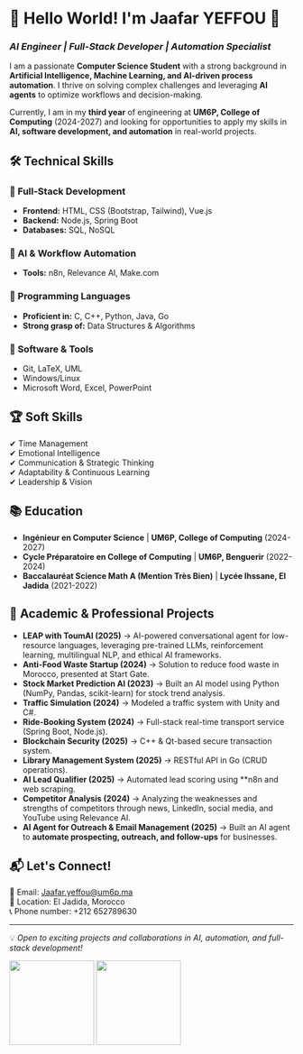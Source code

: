 # 🌟 Hello World! I'm **Jaafar YEFFOU** 🚀  

### *AI Engineer | Full-Stack Developer | Automation Specialist* 
I am a passionate **Computer Science Student** with a strong background in **Artificial Intelligence, Machine Learning, and AI-driven process automation**. I thrive on solving complex challenges and leveraging **AI agents** to optimize workflows and decision-making.  

Currently, I am in my **third year** of engineering at **UM6P, College of Computing** (2024-2027) and looking for opportunities to apply my skills in **AI, software development, and automation** in real-world projects.

## 🛠️ Technical Skills  
### **🔹 Full-Stack Development**  
- **Frontend:** HTML, CSS (Bootstrap, Tailwind), Vue.js  
- **Backend:** Node.js, Spring Boot  
- **Databases:** SQL, NoSQL  

### **🔹 AI & Workflow Automation**  
- **Tools:** n8n, Relevance AI, Make.com  

### **🔹 Programming Languages**  
- **Proficient in:** C, C++, Python, Java, Go  
- **Strong grasp of:** Data Structures & Algorithms  

### **🔹 Software & Tools**  
- Git, LaTeX, UML  
- Windows/Linux  
- Microsoft Word, Excel, PowerPoint  

## 🏆 Soft Skills  
✔ Time Management  
✔ Emotional Intelligence  
✔ Communication & Strategic Thinking  
✔ Adaptability & Continuous Learning  
✔ Leadership & Vision  

## 📚 Education  
- **Ingénieur en Computer Science** | **UM6P, College of Computing** (2024-2027)  
- **Cycle Préparatoire en College of Computing** | **UM6P, Benguerir** (2022-2024)  
- **Baccalauréat Science Math A (Mention Très Bien)** | **Lycée Ihssane, El Jadida** (2021-2022)  

## 🔬 Academic & Professional Projects  
- **LEAP with ToumAI (2025)** → AI-powered conversational agent for low-resource languages, leveraging pre-trained LLMs, reinforcement learning, multilingual NLP, and ethical AI frameworks.  
- **Anti-Food Waste Startup (2024)** → Solution to reduce food waste in Morocco, presented at Start Gate.  
- **Stock Market Prediction AI (2023)** → Built an AI model using Python (NumPy, Pandas, scikit-learn) for stock trend analysis.  
- **Traffic Simulation (2024)** → Modeled a traffic system with Unity and C#.  
- **Ride-Booking System (2024)** → Full-stack real-time transport service (Spring Boot, Node.js).  
- **Blockchain Security (2025)** → C++ & Qt-based secure transaction system.  
- **Library Management System (2025)** → RESTful API in Go (CRUD operations).
- **AI Lead Qualifier (2025)** → Automated lead scoring using **n8n and web scraping.
- **Competitor Analysis (2024)** → Analyzing the weaknesses and strengths of competitors through news, LinkedIn, social media, and YouTube using Relevance AI.
- **AI Agent for Outreach & Email Management (2025)** → Built an AI agent to **automate prospecting, outreach, and follow-ups** for businesses.   

## 📬 Let's Connect!  
📧 Email: [Jaafar.yeffou@um6p.ma](mailto:Jaafar.yeffou@um6p.ma)  
📍 Location: El Jadida, Morocco  
📞 Phone number: +212 652789630 

---

💡 *Open to exciting projects and collaborations in AI, automation, and full-stack development!*  

<div align="left">
<a>
  <img src="https://github-readme-stats.vercel.app/api?username=yeffou&theme=tokyonight&show_icons=true" height=150 />
</a>
<a>
  <img src="https://github-readme-stats.vercel.app/api/top-langs/?username=yeffou&langs_count=5&theme=tokyonight" height=150 />
</a>
<br>
</div>
